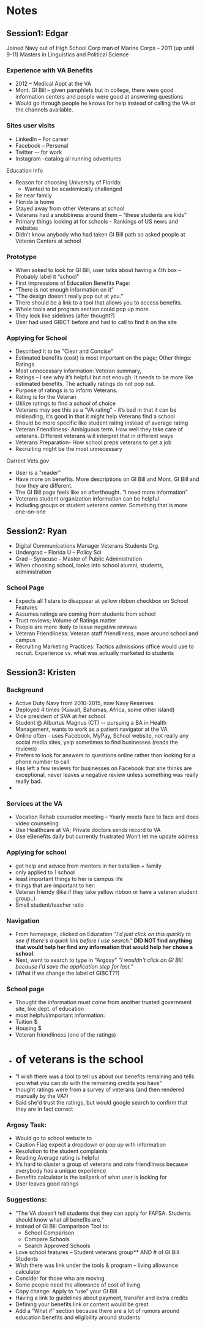 # Notes

## Session1: Edgar
Joined Navy out of High School
Corp man of Marine Corps – 2011 (up until 9-11)
Masters in Linguistics and Political Science

### Experience with VA Benefits
- 2012 – Medical Appt at the VA
- Mont. GI Bill – given pamphlets but in college, there were good information centers and people were good at answering questions
- Would go through people he knows for help instead of calling the VA or the channels available. 

### Sites user visits
-	LinkedIn – For career
-	Facebook – Personal
-	Twitter -- for work
-	Instagram –catalog all running adventures 

Education Info
-	Reason for choosing University of Florida:
	 - Wanted to be academically challenged
  - Be near family
  - Florida is home
-	Stayed away from other Veterans at school
  -	Veterans had a snobbiness around them – “these students are kids”
-	Primary things looking at for schools - Rankings of US news and websites
-	Didn’t know anybody who had taken GI Bill path so asked people at Veteran Centers at school

### Prototype
- When asked to look for GI Bill, user talks about having a 4th box – Probably label it “school”
- First Impressions of Education Benefits Page:
 - “There is not enough information on it”
 - "The design doesn’t really pop out at you."
 - There should be a link to a tool that allows you to access benefits. 
 - Whole tools and program section could pop up more. 
 - They look like sidelines (after thought?)
 - User had used GIBCT before and had to call to find it on the site

### Applying for School
- Described it to be "Clear and Concise"
- Estimated benefits (cost) is most important on the page; Other things: Ratings
- Most unnecessary information: Veteran summary, 
- Ratings – I see why it’s helpful but not enough. It needs to be more like estimated benefits. The actually ratings do not pop out.
- Purpose of ratings is to inform Veterans. 
- Rating is for the Veteran
- Utilize ratings to find a school of choice
- Veterans may see this as a “VA rating” – it’s bad in that it can be misleading, it’s good in that it might help Veterans find a school
- Should be more specific like student rating instead of average rating
- Veteran Friendliness- Ambiguous term. How well they take care of veterans. Different veterans will interpret that in different ways
- Veterans Preparation- How school preps veterans to get a job
- Recruiting might be the most unnecessary


Current Vets.gov
- User is a "reader"
 -	Have more on benefits. More descriptions on GI Bill and Mont. GI Bill and how they are different. 
 -	The GI Bill page feels like an afterthought. “I need more information”
-	Veterans student organization information can be helpful
-	Including groups or student veterans center.  Something that is more one-on-one

## Session2: Ryan
- Digital Communications Manager Veterans Students Org.
- Undergrad – Florida U – Policy Sci
- Grad – Syracuse – Master of Public Administration
- When choosing school, looks into school alumni, students, administration

### School Page
- Expects all 1 stars to disappear at yellow ribbon checkbox on School Features
- Assumes ratings are coming from students from school
- Trust reviews; Volume of Ratings matter
- People are more likely to leave negative reviews
- Veteran Friendliness: Veteran staff friendliness, more around school and campus 
- Recruiting Marketing Practices: Tactics admissions office would use to recruit. Experience vs. what was actually marketed to students


## Session3: Kristen
### Background
- Active Duty Navy from 2010-2015, now Navy Reserves
- Deployed 4 times (Kuwait, Bahamas, Africa, some other island)
- Vice president of SVA at her school
- Student @ Alburtus Magnus (CT) -- pursuing a BA in Health Management, wants to work as a patient navigator at the VA
- Online often - uses Facebook, MyPay, School website, not really any social media sites, yelp sometimes to find businesses (reads the reviews)
- Prefers to look for answers to questions online rather than looking for a phone number to call
- Has left a few reviews for businesses on Facebook that she thinks are exceptional, never leaves a negative review unless something was really really bad. 
- 

### Services at the VA
-	Vocation Rehab counselor meeting – Yearly meets face to face and does video counseling
-	Use Healthcare at VA;	Private doctors sends record to VA
-	Use eBenefits daily but currently frustrated Won’t let me update address 


### Applying for school
- got help and advice from mentors in her batallion + family
- only applied to 1 school
- least important things to her is campus life
- things that are important to her:
 - Veteran friendy (like if they take yellow ribbon or have a veteran student group..)
 - Small student/teacher ratio
 
 
### Navigation
- From homepage, clicked on Education *"I'd just click on this quickly to see if there's a quick link before I use search."* **DID NOT find anything that would help her find any information that would help her chose a school.**
- Next, went to search to type in "Argosy" *"I wouldn't click on GI Bill because I'd save the application step for last."*
- (What if we change the label of GIBCT??)

### School page
- Thought the information must come from another trusted government site, like dept. of education
- most helpful/important information:
 - Tuition $
 - Housing $
 - Veteran friendliness (one of the ratings)
 - # of veterans is the school
- "I wish there was a tool to tell us about our benefits remaining and tells you what you can do with the remaining credits you have"
- thought ratings were from a survey of veterans (and then rendered manually by the VA?)
- Said she'd trust the ratings, but would google search to confirm that they are in fact correct

### Argosy Task:
- Would go to school website to 
- Caution Flag expect a dropdown or pop up with information
- Resolution to the student complaints 
- Reading Average rating is helpful 
- It’s hard to cluster a group of veterans and rate friendliness because everybody has a unique experience
- Benefits calculator is the ballpark of what user is looking for
- User leaves good ratings


### Suggestions:
- "The VA doesn’t tell students that they can apply for FAFSA. Students should know what all benefits are." 
- Instead of GI Bill Comparison Tool to: 
  - School Comparison
  - Compare Schools 
  - Search Approved Schools
- Love school features – Student veterans group** AND # of GI Bill Students 
- Wish there was link under the tools & program – living allowance calculator 
- Consider for those who are moving
- Some people need the allowance of cost of living
-	Copy change: Apply to “use” your GI Bill
-	Having a link to guidelines about payment, transfer and extra credits
-	Defining your benefits link or content would be great
-	Add a “What if” section because there are a lot of rumors around education benefits and eligibility around students



